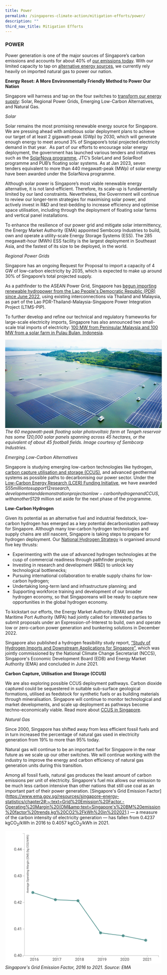 ```yaml
---
title: Power
permalink: /singapores-climate-action/mitigation-efforts/power/
description: ""
third_nav_title: Mitigation Efforts
---
```

### POWER
Power generation is one of the major sources of Singapore’s carbon emissions and accounts for about 40% of [our emissions today](/singapores-climate-action/singapores-climate-targets/singapore-emissions-profile/).  With our limited capacity to tap on [alternative energy sources](/singapores-climate-action/singapore-approach-to-alternative-energy/), we currently rely heavily on imported natural gas to power our nation.

**Energy Reset: A More Environmentally Friendly Method to Power Our Nation**

Singapore will harness and tap on the four switches to [transform our energy supply](https://www.greenplan.gov.sg/key-focus-areas/energy-reset/): Solar, Regional Power Grids, Emerging Low-Carbon Alternatives, and Natural Gas.

_Solar_ 

Solar remains the most promising renewable energy source for Singapore. We are pressing ahead with ambitious solar deployment plans to achieve our target of at least 2 gigawatt-peak (GWp) by 2030, which will generate enough energy to meet around 3% of Singapore’s total projected electricity demand in that year.&nbsp; As part of our efforts to encourage solar energy deployment, the government has launched various  tenders and initiatives such as the [SolarNova programme](https://www.hdb.gov.sg/about-us/our-role/smart-and-sustainable-living/solarnova-page), JTC’s SolarLand and SolarRoof programme and PUB’s floating solar systems. As at Jan 2023, seven tenders equivalent to more than 440 megawatt-peak (MWp) of solar energy have been awarded under the SolarNova programme.

Although solar power is Singapore’s most viable renewable energy alternative, it is not land-efficient. Therefore, its scale-up is fundamentally limited by our land constraints. Nevertheless, the Government will continue to review our longer-term strategies for maximising solar power, and actively invest in R&amp;D and test-bedding to increase efficiency and optimise space utilisation, including through the deployment of floating solar farms and vertical panel installations.

To enhance the resilience of our power grid and mitigate solar intermittency, the Energy Market Authority (EMA) appointed Sembcorp Industries to build, own and operate a utility-scale Energy Storage Systems (ESS). The 285 megawatt-hour (MWh) ESS facility is the largest deployment in Southeast Asia, and the fastest of its size to be deployed, in the world.

_Regional Power Grids_

Singapore has an ongoing Request for Proposal to import a capacity of 4 GW of low-carbon electricity by 2035, which is expected to make up around 30% of Singapore’s total projected supply.

As a pathfinder to the ASEAN Power Grid, Singapore has [begun importing renewable hydropower from the Lao People's Democratic Republic (PDR) since June 2022](https://www.ema.gov.sg/news-events/news/media-releases/singapore-commences-first-renewable-energy-electricity-import-via-regional-multilateral-power-trade), using existing interconnections via Thailand and Malaysia, as part of the Lao PDR-Thailand-Malaysia-Singapore Power Integration Project (LTMS-PIP).

To further develop and refine our technical and regulatory frameworks for large-scale electricity imports, Singapore has also announced two small-scale trial imports of electricity: [100 MW from Peninsular Malaysia and 100 MW from a solar farm in Pulau Bulan, Indonesia](https://www.ema.gov.sg/electricity-imports.aspx). 

![](/images/sembcorp%20tengeh%20floating%20solar%20farm%201.png)
*The 60 megawatt-peak floating solar photovoltaic farm at Tengeh reservoir has some 120,000 solar panels spanning across 45 hectares, or the equivalent of about 45 football fields. Image courtesy of Sembcorp Industries.*

_Emerging Low-Carbon Alternatives_

Singapore is studying emerging low-carbon technologies like hydrogen, [carbon capture utilisation and storage (CCUS)](/singapores-climate-action/mitigation-efforts/industry/), and advanced geothermal systems as possible paths to decarbonising our power sector. Under the [Low-Carbon Energy Research (LCER) Funding Initiative](https://www.a-star.edu.sg/research/funding-opportunities/lcer-fi-grant), we have awarded S$55 million to support 12 research, development and demonstration projects on low-carbon hydrogen and CCUS, with another S$129 million set aside for the next phase of the programme.

**Low-Carbon Hydrogen**
<a name="LowCarbonHydrogen"></a>

Given its potential as an alternative fuel and industrial feedstock, low-carbon hydrogen has emerged as a key potential decarbonisation pathway for Singapore. Although many low-carbon hydrogen technologies and supply chains are still nascent, Singapore is taking steps to prepare for hydrogen deployment. Our [National Hydrogen Strategy](https://www.mti.gov.sg/Industries/Hydrogen) is organised around five key thrusts:

* Experimenting with the use of advanced hydrogen technologies at the cusp of commercial readiness through pathfinder projects;
* Investing in research and development (R&amp;D) to unlock key technological bottlenecks;
* Pursuing international collaboration to enable supply chains for low-carbon hydrogen;
* Undertaking long-term land and infrastructure planning; and
* Supporting workforce training and development of our broader hydrogen economy, so that Singaporeans will be ready to capture new opportunities in the global hydrogen economy.

To kickstart our efforts, the Energy Market Authority (EMA) and the Maritime Port Authority (MPA) had jointly called for interested parties to submit proposals under an Expression-of-Interest to build, own and operate low or zero-carbon power generation and bunkering solutions in December 2022.

Singapore also published a hydrogen feasibility study report, [“Study of Hydrogen Imports and Downstream Applications for Singapore”](https://file.go.gov.sg/studyofhydrogenimportsanddownstreamapplicationsforsingapore.pdf), which was jointly commissioned by the National Climate Change Secretariat (NCCS), Singapore's Economic Development Board (EDB) and Energy Market Authority (EMA) and concluded in June 2021.

**Carbon Capture, Utilisation and Storage (CCUS)**

We are also exploring possible CCUS deployment pathways. Carbon dioxide captured could be sequestered in suitable sub-surface geological formations, utilised as feedstock for synthetic fuels or as building materials through mineralisation. Singapore will continue to monitor technological and market developments, and scale up deployment as pathways become techno-economically viable. Read more about [CCUS in Singapore](/singapores-climate-action/mitigation-efforts/industry/).

_Natural Gas_

Since 2000, Singapore has shifted away from less efficient fossil fuels and in turn increased the percentage of natural gas used in electricity generation from 19% to more than 95% today. 

Natural gas will continue to be an important fuel for Singapore in the near future as we scale up our other switches. We will continue working with the industry to improve the energy and carbon efficiency of natural gas generation units during this transition. 

Among all fossil fuels, natural gas produces the least amount of carbon emissions per unit of electricity. Singapore's fuel mix allows our emission to be much less carbon intensive than other nations that still use coal as an important part of their power generation. [Singapore's Grid Emission Factor](https://www.ema.gov.sg/resources/singapore-energy-statistics/chapter2#:~:text=Grid%20Emission%20Factor,-Operating%20Margin%20(OM&amp;text=Singapore's%20BM%20emission%20factor%20trends,kg%20CO2%2FkWh%20in%202021.) — a measure of the carbon intensity of electricity generation — has fallen from 0.4237 kgCO<sub>2</sub>/kWh in 2016 to 0.4057 kgCO<sub>2</sub>/kWh in 2021.

![](/images/ema_singapore's%20grid%20emission%20factor.png)
*Singapore's Grid Emission Factor, 2016 to 2021. Source: EMA*